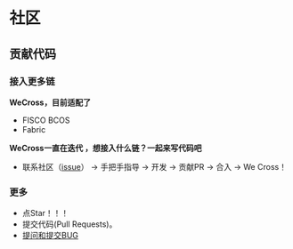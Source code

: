 # 社区

## 贡献代码

### 接入更多链

**WeCross，目前适配了**

* FISCO BCOS
* Fabric

**WeCross一直在迭代 ，想接入什么链？一起来写代码吧**

* 联系社区（[issue](https://github.com/WeBankFinTech/WeCross/issues/109)） -> 手把手指导 -> 开发 -> 贡献PR -> 合入 -> We Cross！

### 更多

- 点Star！！！
- 提交代码(Pull Requests)。
- [提问和提交BUG](https://github.com/WeBankFinTech/WeCross/issues)

